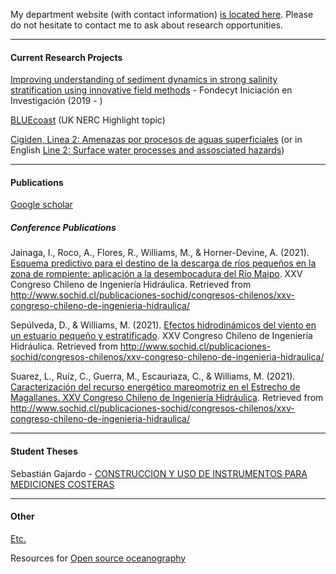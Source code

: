 My department website (with contact information) [is located here](https://biologia.uc.cl/megan-williams/). Please do not hesitate to contact me to ask about research opportunities. 

***

#### Current Research Projects

[Improving understanding of sediment dynamics in strong salinity stratification using innovative field methods](pages/fondecyt_iniciacion.md) - Fondecyt Iniciación en Investigación (2019 - )

[BLUEcoast](https://projects.noc.ac.uk/bluecoast/) (UK NERC Highlight topic)

[Cigiden, Linea 2: Amenazas por procesos de aguas superficiales](https://www.cigiden.cl/amenazas-por-procesos-de-aguas-superficiales/) (or in English [Line 2: Surface water processes and assosciated hazards](https://www.cigiden.cl/en/research-line/l2-surface-water-processes-and-associated-hazards/))

***

#### Publications

[Google scholar](https://scholar.google.com/citations?hl=en&user=CoaAqroAAAAJ)

##### Conference Publications

Jainaga, I., Roco, A., Flores, R., Williams, M., & Horner-Devine, A. (2021). [Esquema predictivo para el destino de la descarga de ríos pequeños en la zona de rompiente: aplicación a la desembocadura del Río Maipo](files/Trabajo-48-Congreso-XXV.pdf). XXV Congreso Chileno de Ingeniería Hidráulica. Retrieved from http://www.sochid.cl/publicaciones-sochid/congresos-chilenos/xxv-congreso-chileno-de-ingenieria-hidraulica/ 

Sepúlveda, D., & Williams, M. (2021). [Efectos hidrodinámicos del viento en un estuario pequeño y estratificado](files/Trabajo-59-Congreso-XXV.pdf). XXV Congreso Chileno de Ingeniería Hidráulica. Retrieved from http://www.sochid.cl/publicaciones-sochid/congresos-chilenos/xxv-congreso-chileno-de-ingenieria-hidraulica/ 

Suarez, L., Ruíz, C., Guerra, M., Escauriaza, C., & Williams, M. (2021). [Caracterización del recurso energético mareomotriz en el Estrecho de Magallanes. XXV Congreso Chileno de Ingeniería Hidráulica](files/Trabajo-39-Congreso-XXV.pdf). Retrieved from http://www.sochid.cl/publicaciones-sochid/congresos-chilenos/xxv-congreso-chileno-de-ingenieria-hidraulica/ 



***

#### Student Theses

Sebastián Gajardo - [CONSTRUCCION Y USO DE INSTRUMENTOS PARA MEDICIONES COSTERAS](https://repositorio.usm.cl/handle/11673/53354)

***

#### Other

[Etc.](pages/etc.md)

Resources for [Open source oceanography](pages/open_source_oceanography.md)

